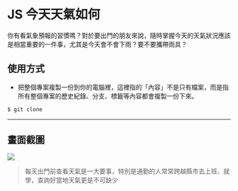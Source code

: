 # JS 今天天氣如何

你有看氣象預報的習慣嗎？對於要出門的朋友來說，隨時掌握今天的天氣狀況應該是相當重要的一件事，尤其是今天會不會下雨？要不要攜帶雨具？

## 使用方式
- 把整個專案複製一份到你的電腦裡，這裡指的「內容」不是只有檔案，而是指所有整個專案的歷史紀錄、分支、標籤等內容都會複製一份下來。
```sh
$ git clone
```

----

## 畫面截圖
![](https://i.imgur.com/MiHl8lr.gif)
> 每天出門前查看天氣是一大要事，特別是通勤的人常常跨越縣市去上班、就學，查詢好當地天氣更是不可缺少
